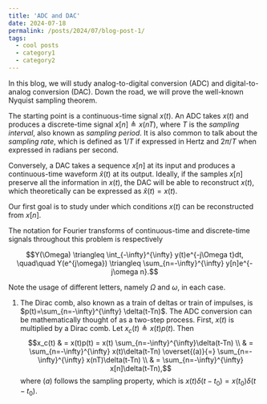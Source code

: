 ```yaml
---
title: 'ADC and DAC'
date: 2024-07-18
permalink: /posts/2024/07/blog-post-1/
tags:
  - cool posts
  - category1
  - category2
---
```


In this blog, we will study analog-to-digital conversion (ADC) and
digital-to-analog conversion (DAC). Down the road, we will prove the well-known
Nyquist sampling theorem. 

The starting point is a continuous-time signal $x(t)$. An ADC takes $x(t)$ and
produces a discrete-time signal $x[n]\triangleq x(nT)$, where $T$ is the
*sampling interval*, also known as *sampling period*. It is also
common to talk about the *sampling rate*, which is defined as $1/T$ if
expressed in Hertz and $2\pi/T$ when expressed in radians per second.

Conversely, a DAC takes a sequence $x[n]$ at its input and produces a
continuous-time waveform $\hat{x}(t)$ at its output. Ideally, if the samples
$x[n]$ preserve all the information in $x(t)$, the DAC will be able to
reconstruct $x(t)$, which theoretically can be expressed as $\hat{x}(t)=x(t)$.

Our first goal is to study under which conditions $x(t)$ can be reconstructed
from $x[n]$.

The notation for Fourier transforms of continuous-time and discrete-time signals
throughout this problem is respectively

$$Y(\Omega) \triangleq \int_{-\infty}^{\infty} y(t)e^{-j\Omega t}dt, \quad\quad
    Y(e^{j\omega}) \triangleq \sum_{n=-\infty}^{\infty} y[n]e^{-j\omega n}.$$

Note the usage of different letters, namely $\Omega$ and $\omega$, in each case.

1. The Dirac comb, also known as a train of deltas or train of impulses, is
          $p(t)=\sum_{n=-\infty}^{\infty} \delta(t-Tn)$. The ADC conversion can
          be mathematically thought of as a two-step process. First, $x(t)$ is
          multiplied by a Dirac comb. Let $x_c(t)\triangleq x(t)p(t)$. Then
          $$x_c(t) & = x(t)p(t) = x(t) \sum_{n=-\infty}^{\infty}\delta(t-Tn)
          \\
              & = \sum_{n=-\infty}^{\infty} x(t)\delta(t-Tn) \overset{(a)}{=} \sum_{n=-\infty}^{\infty} x(nT)\delta(t-Tn) \\
              & = \sum_{n=-\infty}^{\infty} x[n]\delta(t-Tn),$$
              where $(a)$ follows the sampling property, which is
          $x(t)\delta(t-t_0)=x(t_0)\delta(t-t_0)$.
<!-- Headings are cool
======

You can have many headings
======

Aren't headings cool?
------ -->
